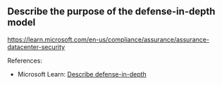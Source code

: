 ## Describe the purpose of the defense-in-depth model


https://learn.microsoft.com/en-us/compliance/assurance/assurance-datacenter-security

References:

* Microsoft Learn: [Describe defense-in-depth](https://learn.microsoft.com/en-us/training/modules/describe-azure-identity-access-security/8-describe-defense-depth)
